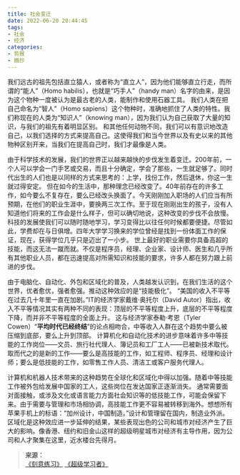 ```yaml
---
title: 社会变迁
date: 2022-06-20 20:44:45
tags:
- 社会
- 经济
categories:
- 剪报
- 摘抄
---
```

我们远古的祖先包括直立猿人，或者称为“直立人”，因为他们能够直立行走，而所谓的“能人”（Homo habilis），也就是“巧手人”（handy man）名字的由来，是因为这个物种一度被认为是最古老的人类，能制作和使用石器工具。<!--more-->
我们人类在把自己命名为“智人”（Homo sapiens）这个物种时，准确地抓住了人类的特性。我们称现在的人类为“知识人”（knowing man），因为我们认为自己获取了大量的知识，与我们的祖先有着明显区别。
和其他任何动物不同，我们可以有意识地改造自己，以我们选择的方式来提高自己。这使得我们和当今世界以及有史以来的其他物种区别开来，当我们在提高自己时，我们才最像是人类。

由于科学技术的发展，我们的世界正以越来越快的步伐发生着变迁。200年前，一个人可以学会一门手艺或交易，而且十分确定，学会了那些，一生就足够了。同时代出生的人们也是以同样的方式来思考的：上学，找份工作，然后退休，你这一生就过得安定。
但在如今的生活中，那种理念已经改变了。40年前存在的许多工作，如今要么不复存在，要么已经改头换面了。今天刚刚加入职场的人们应当有所预期，在他们的职业生涯中，要换两三次工作。至于现在刚刚出生的孩子，没有人知道他们将来的工作会是什么样子，但可以确切地说，这种改变的步伐不会放慢。
科技的发展使我们可以随时随地学习，学习变得比以往任何时候都要便捷。尽管如此，学费却在与日俱增。四年大学学习换来的学位曾经是找到一份体面工作的保证，现在，获得学位几乎只是迈出了一小步。
世上最好的职业需要你具备高超的技能，而这无法一蹴而就。不仅是程序员，经理、企业家、设计师、医生和几乎所有其他职业人员，都在迅速提高对所需知识和技能的要求，许多人都在努力跟上前进的步伐。

由于电脑化、自动化、外包和区域化的普及，人类越发认识到，在我们生活的这个世界，优者愈优，强者愈强。推动这种效应的是“技能极化”。
“美国的收入不平等在过去几十年里一直在加剧。”IT的经济学家戴维·奥托尔（David Autor）指出，收入不平等情况其实有两种不同的表现：顶层的不平等程度上升，底层的不平等程度下降，而并非不平等程度的全面上升。
这与经济学家泰勒·考恩（Tyler Cowen）“**平均时代已经终结**”的论点相吻合，中等收入人群在这个趋势中要么被压缩到底部，要么上升到顶部。
计算机化和自动化技术的进步意味着许多中等技能的工作岗位——文员、旅行社代理人、簿记员和工厂工人——已被新技术取代。
取而代之的是新的工作——要么是高技能的工作，如工程师、程序员、经理和设计师；要么是低技能的工作，如零售工作人员、清洁工或客户服务代理人。

计算机和机器人技术带来的这种趋势在全球化和区域化中得以加强。随着中等技能工作被外包给发展中国家的工人，这些岗位在发达国家正逐渐消失。
通常需要面对面接触，或涉及文化或语言能力方面社会知识等的低技能工作，可能会保留下来。由于需要与管理和市场相协调，高技能工作更不容易被转移到海外。想想所有苹果手机上的标语：“加州设计，中国制造。”设计和管理留在国内，制造业外派。
区域化是这种效应进一步延伸的结果，某些表现出色的公司和城市对经济产生了巨大的影响。像香港、纽约和旧金山这样的超级明星城市对经济有主导作用，因为公司和人才聚集在这里，近水楼台先得月。

>**来源：**  
>[《刻意练习》](https://yamaeye.github.io/docs/#/读书/学习/刻意练习.md)  [《超级学习者》](https://yamaeye.github.io/docs/#/读书/学习/超级学习者.md)
